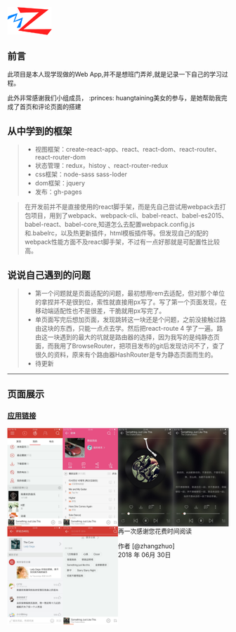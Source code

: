 <img src="show/appicon.png" width="20%" height="20%" />

## 前言

此项目是本人现学现做的Web App,并不是想班门弄斧,就是记录一下自己的学习过程。

此外非常感谢我们小组成员， :princes: huangtaining美女的参与，是她帮助我完成了首页和评论页面的搭建

## 从中学到的框架

> * 视图框架：create-react-app、react、react-dom、react-router、react-router-dom
> * 状态管理：redux，histoy 、react-router-redux
> * css框架：node-sass sass-loder
> * dom框架：jquery
> * 发布：gh-pages


> 在开发前并不是直接使用的react脚手架，而是先自己尝试用webpack去打包项目，用到了webpack、webpack-cli、babel-react、babel-es2015、babel-react、babel-core,知道怎么去配置webpack.config.js和.babelrc，以及热更新插件，html模板插件等。但发现自己的配的webpack性能方面不及react脚手架，不过有一点好那就是可配置性比较高。

## 说说自己遇到的问题

>* 第一个问题就是页面适配的问题，最初想用rem去适配，但对那个单位的拿捏并不是很到位，索性就直接用px写了。写了第一个页面发现，在移动端适配性也不是很差，干脆就用px写完了。
>* 单页面写完后想加页面，发现跳转这一块还是个问题，之前没接触过路由这块的东西，只能一点点去学。然后把react-route 4 学了一遍。路由这一块遇到的最大的坑就是路由器的选择，因为我写的是纯静态页面，而我用了BrowseRouter，把项目发布的git后发现访问不了，查了很久的资料，原来有个路由器HashRouter是专为静态页面而生的。
>* 待更新

------
## 页面展示

### [应用链接](https://zealforyou.github.io/cloud-music/)

<div>
<img style="float:left;margin:5" src="show/page1.jpg" width="25%" height="25%" />
<img style="float:left;margin:5" src="show/page2.jpg" width="25%" height="25%" />
<img style="float:left;margin:5" src="show/page3.jpg" width="25%" height="25%" />
</div>
<div style="margin-top:20">
<img style="float:left;margin:5" src="show/page4.jpg" width="25%" height="25%" />
<img style="float:left;margin:5" src="show/page5.jpg" width="25%" height="25%" />
<img style="float:left;margin:5" src="show/page6.jpg" width="25%" height="25%" />
</div>

------


再一次感谢您花费时间阅读

作者 [@zhangzhuo]    
2018 年 06月 30日    